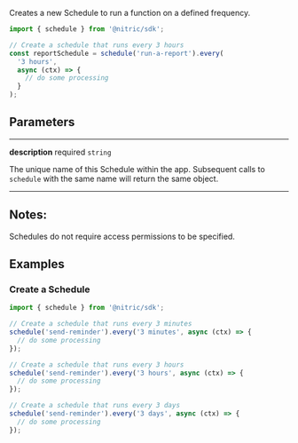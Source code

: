 Creates a new Schedule to run a function on a defined frequency.

```javascript
import { schedule } from '@nitric/sdk';

// Create a schedule that runs every 3 hours
const reportSchedule = schedule('run-a-report').every(
  '3 hours',
  async (ctx) => {
    // do some processing
  }
);
```

## Parameters

---

**description** required `string`

The unique name of this Schedule within the app. Subsequent calls to `schedule` with the same name will return the same object.

---

## Notes:

Schedules do not require access permissions to be specified.

## Examples

### Create a Schedule

```javascript
import { schedule } from '@nitric/sdk';

// Create a schedule that runs every 3 minutes
schedule('send-reminder').every('3 minutes', async (ctx) => {
  // do some processing
});

// Create a schedule that runs every 3 hours
schedule('send-reminder').every('3 hours', async (ctx) => {
  // do some processing
});

// Create a schedule that runs every 3 days
schedule('send-reminder').every('3 days', async (ctx) => {
  // do some processing
});
```
